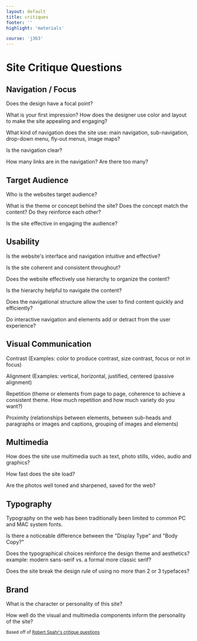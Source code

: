 ```yaml
---
layout: default
title: critiques
footer: ''
highlight: 'materials'

course: 'j363'
---
```


# Site Critique Questions

## Navigation / Focus

Does the design have a focal point?

What is your first impression? How does the designer use color and layout to make the site appealing and engaging?

What kind of navigation does the site use: main navigation, sub-navigation, drop-down menu, fly-out menus, image maps?

Is the navigation clear?

How many links are in the navigation? Are there too many?



## Target Audience

Who is the websites target audience?

What is the theme or concept behind the site?
Does the concept match the content? Do they reinforce each other?

Is the site effective in engaging the audience?



## Usability

Is the website's interface and navigation intuitive and effective?

Is the site coherent and consistent throughout?

Does the website effectively use hierarchy to organize the content?

Is the hierarchy helpful to navigate the content?

Does the navigational structure allow the user to find content quickly and efficiently?

Do interactive navigation and elements add or detract from the user experience?



## Visual Communication

Contrast (Examples: color to produce contrast, size contrast, focus or not in focus)

Alignment (Examples: vertical, horizontal, justified, centered (passive alignment)

Repetition (theme or elements from page to page, coherence to achieve a consistent theme. How much repetition and how much variety do you want?)

Proximity (relationships between elements, between sub-heads and paragraphs or images and captions, grouping of images and elements)



## Multimedia

How does the site use multimedia such as text, photo stills, video, audio and graphics?

How fast does the site load?

Are the photos well toned and sharpened, saved for the web?



## Typography

Typography on the web has been traditionally been limited to common PC and MAC system fonts.

Is there a noticeable difference between the "Display Type" and "Body Copy?"

Does the typographical choices reinforce the design theme and aesthetics? example: modern sans-serif vs. a formal more classic serif?

Does the site break the design rule of using no more than 2 or 3 typefaces?

## Brand
What is the character or personality of this site?

How well do the visual and multimedia components inform the personality of the site?


<small>Based off of [Robert Spahr's critique questions](http://www.robertspahr.com/teaching/nmp/crit.html)</small>